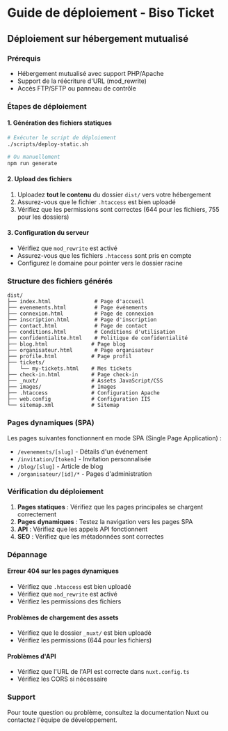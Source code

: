 # Guide de déploiement - Biso Ticket

## Déploiement sur hébergement mutualisé

### Prérequis
- Hébergement mutualisé avec support PHP/Apache
- Support de la réécriture d'URL (mod_rewrite)
- Accès FTP/SFTP ou panneau de contrôle

### Étapes de déploiement

#### 1. Génération des fichiers statiques
```bash
# Exécuter le script de déploiement
./scripts/deploy-static.sh

# Ou manuellement
npm run generate
```

#### 2. Upload des fichiers
1. Uploadez **tout le contenu** du dossier `dist/` vers votre hébergement
2. Assurez-vous que le fichier `.htaccess` est bien uploadé
3. Vérifiez que les permissions sont correctes (644 pour les fichiers, 755 pour les dossiers)

#### 3. Configuration du serveur
- Vérifiez que `mod_rewrite` est activé
- Assurez-vous que les fichiers `.htaccess` sont pris en compte
- Configurez le domaine pour pointer vers le dossier racine

### Structure des fichiers générés

```
dist/
├── index.html              # Page d'accueil
├── evenements.html         # Page événements
├── connexion.html          # Page de connexion
├── inscription.html        # Page d'inscription
├── contact.html            # Page de contact
├── conditions.html         # Conditions d'utilisation
├── confidentialite.html    # Politique de confidentialité
├── blog.html              # Page blog
├── organisateur.html       # Page organisateur
├── profile.html           # Page profil
├── tickets/
│   └── my-tickets.html    # Mes tickets
├── check-in.html          # Page check-in
├── _nuxt/                 # Assets JavaScript/CSS
├── images/                # Images
├── .htaccess              # Configuration Apache
├── web.config             # Configuration IIS
└── sitemap.xml            # Sitemap
```

### Pages dynamiques (SPA)
Les pages suivantes fonctionnent en mode SPA (Single Page Application) :
- `/evenements/[slug]` - Détails d'un événement
- `/invitation/[token]` - Invitation personnalisée
- `/blog/[slug]` - Article de blog
- `/organisateur/[id]/*` - Pages d'administration

### Vérification du déploiement

1. **Pages statiques** : Vérifiez que les pages principales se chargent correctement
2. **Pages dynamiques** : Testez la navigation vers les pages SPA
3. **API** : Vérifiez que les appels API fonctionnent
4. **SEO** : Vérifiez que les métadonnées sont correctes

### Dépannage

#### Erreur 404 sur les pages dynamiques
- Vérifiez que `.htaccess` est bien uploadé
- Vérifiez que `mod_rewrite` est activé
- Vérifiez les permissions des fichiers

#### Problèmes de chargement des assets
- Vérifiez que le dossier `_nuxt/` est bien uploadé
- Vérifiez les permissions (644 pour les fichiers)

#### Problèmes d'API
- Vérifiez que l'URL de l'API est correcte dans `nuxt.config.ts`
- Vérifiez les CORS si nécessaire

### Support
Pour toute question ou problème, consultez la documentation Nuxt ou contactez l'équipe de développement.
